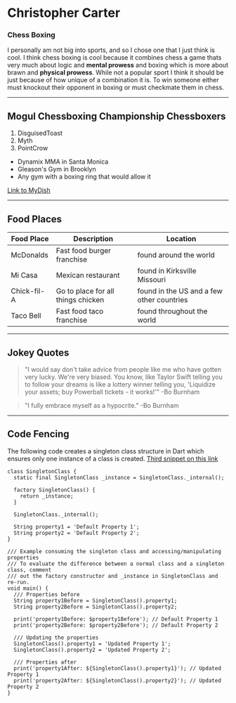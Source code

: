 # Christopher Carter

### Chess Boxing

I personally am not big into sports, and so I chose one that I just think is cool. I think chess boxing is cool because it combines chess a game thats very much about logic and **mental prowess** and boxing which is more about brawn and **physical prowess**. While not a popular sport I think it should be just because of how unique of a combination it is. To win someone either must knockout their opponent in boxing or must checkmate them in chess.

----------------------
## Mogul Chessboxing Championship Chessboxers
1. DisguisedToast
2. Myth
3. PointCrow

* Dynamix MMA in Santa Monica
* Gleason's Gym in Brooklyn
* Any gym with a boxing ring that would allow it

[Link to MyDish](MyDish.md)

-----------------------
## Food Places
| Food Place | Description | Location |
| --- | --- | --- |
| McDonalds | Fast food burger franchise | found around the world |
| Mi Casa | Mexican restaurant | found in Kirksville Missouri |
| Chick-fil-A | Go to place for all things chicken | found in the US and a few other countries |
| Taco Bell | Fast food taco franchise | found throughout the world|

-----------------------
## Jokey Quotes
> "I would say don't take advice from people like me who have gotten very lucky. We're very biased. You know, like Taylor Swift telling you to follow your dreams is like a lottery winner telling you, 'Liquidize your assets; buy Powerball tickets - it works!'"
-Bo Burnham

> "I fully embrace myself as a hypocrite."
-Bo Burnham

-----------------------
## Code Fencing
The following code creates a singleton class structure in Dart which ensures only one instance of a class is created. [Third snippet on this link](https://code.pieces.app/collections/dart)
~~~
class SingletonClass {
  static final SingletonClass _instance = SingletonClass._internal();

  factory SingletonClass() {
    return _instance;
  }

  SingletonClass._internal();

  String property1 = 'Default Property 1';
  String property2 = 'Default Property 2';
}

/// Example consuming the singleton class and accessing/manipulating properties
/// To evaluate the difference between a normal class and a singleton class, comment
/// out the factory constructor and _instance in SingletonClass and re-run.
void main() {
  /// Properties before
  String property1Before = SingletonClass().property1;
  String property2Before = SingletonClass().property2;

  print('property1Before: $property1Before'); // Default Property 1
  print('property2Before: $property2Before'); // Default Property 2

  /// Updating the properties
  SingletonClass().property1 = 'Updated Property 1';
  SingletonClass().property2 = 'Updated Property 2';

  /// Properties after
  print('property1After: ${SingletonClass().property1}'); // Updated Property 1
  print('property2After: ${SingletonClass().property2}'); // Updated Property 2
}
~~~